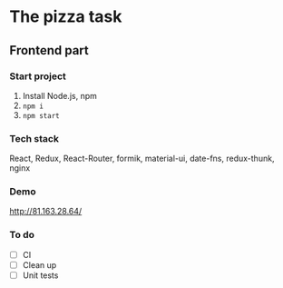# The pizza task

## Frontend part

### Start project
1. Install Node.js, npm
2. `npm i`
3. `npm start`


### Tech stack
React, Redux, React-Router, formik, material-ui, date-fns, redux-thunk, nginx

### Demo
http://81.163.28.64/ 


### To do
- [ ] CI
- [ ] Clean up
- [ ] Unit tests
